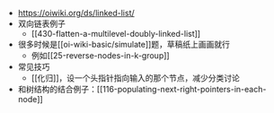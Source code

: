 - https://oiwiki.org/ds/linked-list/
- 双向链表例子
  - [[430-flatten-a-multilevel-doubly-linked-list]]
- 很多时候是[[oi-wiki-basic/simulate]]题，草稿纸上画画就行
  - 例如[[25-reverse-nodes-in-k-group]]
- 常见技巧
  - [[化归]]，设一个头指针指向输入的那个节点，减少分类讨论
- 和树结构的结合例子：[[116-populating-next-right-pointers-in-each-node]]